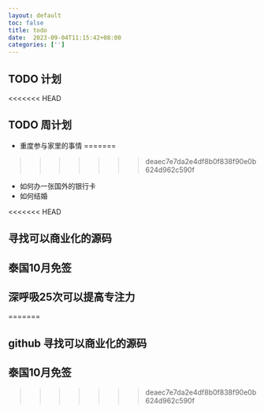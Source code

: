 ```yaml
---
layout: default
toc: false
title: todo
date:  2023-09-04T11:15:42+08:00
categories: ['']
---
```


## TODO 计划 

<<<<<<< HEAD
## TODO 周计划 

- 重度参与家里的事情
=======
>>>>>>> deaec7e7da2e4df8b0f838f90e0b624d962c590f
- 如何办一张国外的银行卡
- 如何结婚

<<<<<<< HEAD
## 寻找可以商业化的源码
## 泰国10月免签

## 深呼吸25次可以提高专注力
=======
## github 寻找可以商业化的源码

## 泰国10月免签
>>>>>>> deaec7e7da2e4df8b0f838f90e0b624d962c590f
